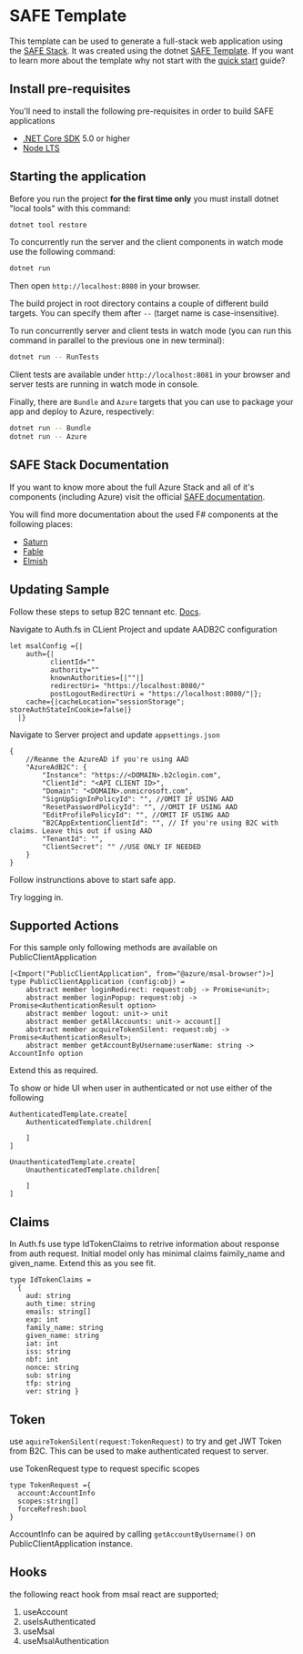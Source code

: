 # SAFE Template

This template can be used to generate a full-stack web application using the [SAFE Stack](https://safe-stack.github.io/). It was created using the dotnet [SAFE Template](https://safe-stack.github.io/docs/template-overview/). If you want to learn more about the template why not start with the [quick start](https://safe-stack.github.io/docs/quickstart/) guide?

## Install pre-requisites

You'll need to install the following pre-requisites in order to build SAFE applications

* [.NET Core SDK](https://www.microsoft.com/net/download) 5.0 or higher
* [Node LTS](https://nodejs.org/en/download/)

## Starting the application

Before you run the project **for the first time only** you must install dotnet "local tools" with this command:

```bash
dotnet tool restore
```

To concurrently run the server and the client components in watch mode use the following command:

```bash
dotnet run
```

Then open `http://localhost:8080` in your browser.

The build project in root directory contains a couple of different build targets. You can specify them after `--` (target name is case-insensitive).

To run concurrently server and client tests in watch mode (you can run this command in parallel to the previous one in new terminal):

```bash
dotnet run -- RunTests
```

Client tests are available under `http://localhost:8081` in your browser and server tests are running in watch mode in console.

Finally, there are `Bundle` and `Azure` targets that you can use to package your app and deploy to Azure, respectively:

```bash
dotnet run -- Bundle
dotnet run -- Azure
```

## SAFE Stack Documentation

If you want to know more about the full Azure Stack and all of it's components (including Azure) visit the official [SAFE documentation](https://safe-stack.github.io/docs/).

You will find more documentation about the used F# components at the following places:

* [Saturn](https://saturnframework.org/)
* [Fable](https://fable.io/docs/)
* [Elmish](https://elmish.github.io/elmish/)

## Updating Sample
Follow these steps to setup B2C tennant etc. [Docs](https://docs.microsoft.com/en-us/azure/active-directory-b2c/tutorial-create-tenant).  

Navigate to Auth.fs in CLient Project and update AADB2C configuration  

```
let msalConfig ={|
    auth={|
          clientId=""
          authority=""
          knownAuthorities=[|""|]
          redirectUri= "https://localhost:8080/"
          postLogoutRedirectUri = "https://localhost:8080/"|};
    cache={|cacheLocation="sessionStorage"; storeAuthStateInCookie=false|}
  |}
```

Navigate to Server project and update `appsettings.json` 
```
{
    //Reanme the AzureAD if you're using AAD
    "AzureAdB2C": {
        "Instance": "https://<DOMAIN>.b2clogin.com",
        "ClientId": "<API CLIENT ID>",
        "Domain": "<DOMAIN>.onmicrosoft.com",
        "SignUpSignInPolicyId": "", //OMIT IF USING AAD
        "ResetPasswordPolicyId": "", //OMIT IF USING AAD
        "EditProfilePolicyId": "", //OMIT IF USING AAD
        "B2CAppExtentionClientId": "", // If you're using B2C with claims. Leave this out if using AAD
        "TenantId": "",
        "ClientSecret": "" //USE ONLY IF NEEDED
    }
}
```

Follow instrunctions above to start safe app.

Try logging in.

## Supported Actions

For this sample only following methods are available on PublicClientApplication

```
[<Import("PublicClientApplication", from="@azure/msal-browser")>]
type PublicClientApplication (config:obj) =
    abstract member loginRedirect: request:obj -> Promise<unit>;
    abstract member loginPopup: request:obj -> Promise<AuthenticationResult option>
    abstract member logout: unit-> unit
    abstract member getAllAccounts: unit-> account[] 
    abstract member acquireTokenSilent: request:obj -> Promise<AuthenticationResult>;
    abstract member getAccountByUsername:userName: string -> AccountInfo option
```
Extend this as required.

To show or hide UI when user in authenticated or not use either of the following
```
AuthenticatedTemplate.create[
    AuthenticatedTemplate.children[

    ]
]

UnauthenticatedTemplate.create[
    UnauthenticatedTemplate.children[

    ]
] 
```
## Claims

In Auth.fs use type IdTokenClaims to retrive information about response from auth request. Initial model only has minimal claims faimily_name and given_name. Extend this as you see fit.
```
type IdTokenClaims =
  {
    aud: string
    auth_time: string
    emails: string[]
    exp: int
    family_name: string
    given_name: string
    iat: int
    iss: string
    nbf: int
    nonce: string
    sub: string
    tfp: string
    ver: string }
```

## Token
use `aquireTokenSilent(request:TokenRequest)` to try and get JWT Token from B2C. This can be used to make authenticated request to server.

use TokenRequest type to request specific scopes
```
type TokenRequest ={
  account:AccountInfo
  scopes:string[]
  forceRefresh:bool
}
```
AccountInfo can be aquired by calling `getAccountByUsername()` on PublicClientApplication instance.


## Hooks

the following react hook from msal react are supported;  

1. useAccount
2. useIsAuthenticated
3. useMsal
4. useMsalAuthentication
